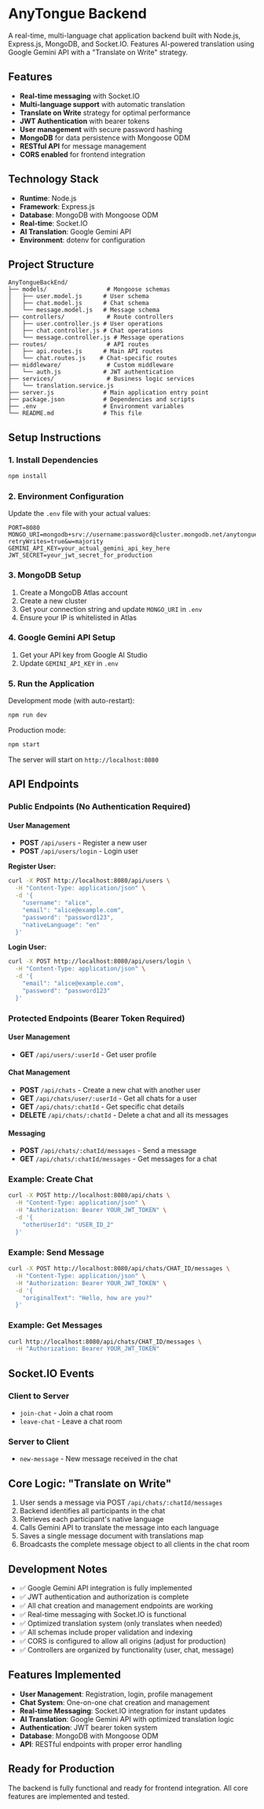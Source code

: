 # AnyTongue Backend

A real-time, multi-language chat application backend built with Node.js, Express.js, MongoDB, and Socket.IO. Features AI-powered translation using Google Gemini API with a "Translate on Write" strategy.

## Features

- **Real-time messaging** with Socket.IO
- **Multi-language support** with automatic translation
- **Translate on Write** strategy for optimal performance
- **JWT Authentication** with bearer tokens
- **User management** with secure password hashing
- **MongoDB** for data persistence with Mongoose ODM
- **RESTful API** for message management
- **CORS enabled** for frontend integration

## Technology Stack

- **Runtime**: Node.js
- **Framework**: Express.js
- **Database**: MongoDB with Mongoose ODM
- **Real-time**: Socket.IO
- **AI Translation**: Google Gemini API
- **Environment**: dotenv for configuration

## Project Structure

```
AnyTongueBackEnd/
├── models/                 # Mongoose schemas
│   ├── user.model.js      # User schema
│   ├── chat.model.js      # Chat schema
│   └── message.model.js   # Message schema
├── controllers/            # Route controllers
│   ├── user.controller.js # User operations
│   ├── chat.controller.js # Chat operations
│   └── message.controller.js # Message operations
├── routes/                 # API routes
│   ├── api.routes.js      # Main API routes
│   └── chat.routes.js    # Chat-specific routes
├── middleware/             # Custom middleware
│   └── auth.js            # JWT authentication
├── services/               # Business logic services
│   └── translation.service.js
├── server.js              # Main application entry point
├── package.json           # Dependencies and scripts
├── .env                   # Environment variables
└── README.md              # This file
```

## Setup Instructions

### 1. Install Dependencies

```bash
npm install
```

### 2. Environment Configuration

Update the `.env` file with your actual values:

```env
PORT=8080
MONGO_URI=mongodb+srv://username:password@cluster.mongodb.net/anytongue?retryWrites=true&w=majority
GEMINI_API_KEY=your_actual_gemini_api_key_here
JWT_SECRET=your_jwt_secret_for_production
```

### 3. MongoDB Setup

1. Create a MongoDB Atlas account
2. Create a new cluster
3. Get your connection string and update `MONGO_URI` in `.env`
4. Ensure your IP is whitelisted in Atlas

### 4. Google Gemini API Setup

1. Get your API key from Google AI Studio
2. Update `GEMINI_API_KEY` in `.env`

### 5. Run the Application

Development mode (with auto-restart):
```bash
npm run dev
```

Production mode:
```bash
npm start
```

The server will start on `http://localhost:8080`

## API Endpoints

### Public Endpoints (No Authentication Required)

#### User Management
- **POST** `/api/users` - Register a new user
- **POST** `/api/users/login` - Login user

**Register User:**
```bash
curl -X POST http://localhost:8080/api/users \
  -H "Content-Type: application/json" \
  -d '{
    "username": "alice",
    "email": "alice@example.com",
    "password": "password123",
    "nativeLanguage": "en"
  }'
```

**Login User:**
```bash
curl -X POST http://localhost:8080/api/users/login \
  -H "Content-Type: application/json" \
  -d '{
    "email": "alice@example.com",
    "password": "password123"
  }'
```

### Protected Endpoints (Bearer Token Required)

#### User Management
- **GET** `/api/users/:userId` - Get user profile

#### Chat Management
- **POST** `/api/chats` - Create a new chat with another user
- **GET** `/api/chats/user/:userId` - Get all chats for a user
- **GET** `/api/chats/:chatId` - Get specific chat details
- **DELETE** `/api/chats/:chatId` - Delete a chat and all its messages

#### Messaging
- **POST** `/api/chats/:chatId/messages` - Send a message
- **GET** `/api/chats/:chatId/messages` - Get messages for a chat

### Example: Create Chat
```bash
curl -X POST http://localhost:8080/api/chats \
  -H "Content-Type: application/json" \
  -H "Authorization: Bearer YOUR_JWT_TOKEN" \
  -d '{
    "otherUserId": "USER_ID_2"
  }'
```

### Example: Send Message
```bash
curl -X POST http://localhost:8080/api/chats/CHAT_ID/messages \
  -H "Content-Type: application/json" \
  -H "Authorization: Bearer YOUR_JWT_TOKEN" \
  -d '{
    "originalText": "Hello, how are you?"
  }'
```

### Example: Get Messages
```bash
curl http://localhost:8080/api/chats/CHAT_ID/messages \
  -H "Authorization: Bearer YOUR_JWT_TOKEN"
```

## Socket.IO Events

### Client to Server
- `join-chat` - Join a chat room
- `leave-chat` - Leave a chat room

### Server to Client
- `new-message` - New message received in the chat

## Core Logic: "Translate on Write"

1. User sends a message via POST `/api/chats/:chatId/messages`
2. Backend identifies all participants in the chat
3. Retrieves each participant's native language
4. Calls Gemini API to translate the message into each language
5. Saves a single message document with translations map
6. Broadcasts the complete message object to all clients in the chat room

## Development Notes

- ✅ Google Gemini API integration is fully implemented
- ✅ JWT authentication and authorization is complete
- ✅ All chat creation and management endpoints are working
- ✅ Real-time messaging with Socket.IO is functional
- ✅ Optimized translation system (only translates when needed)
- ✅ All schemas include proper validation and indexing
- ✅ CORS is configured to allow all origins (adjust for production)
- ✅ Controllers are organized by functionality (user, chat, message)

## Features Implemented

- **User Management**: Registration, login, profile management
- **Chat System**: One-on-one chat creation and management
- **Real-time Messaging**: Socket.IO integration for instant updates
- **AI Translation**: Google Gemini API with optimized translation logic
- **Authentication**: JWT bearer token system
- **Database**: MongoDB with Mongoose ODM
- **API**: RESTful endpoints with proper error handling

## Ready for Production

The backend is fully functional and ready for frontend integration. All core features are implemented and tested.